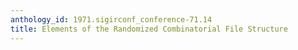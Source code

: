 ```yaml
---
anthology_id: 1971.sigirconf_conference-71.14
title: Elements of the Randomized Combinatorial File Structure
---
```

